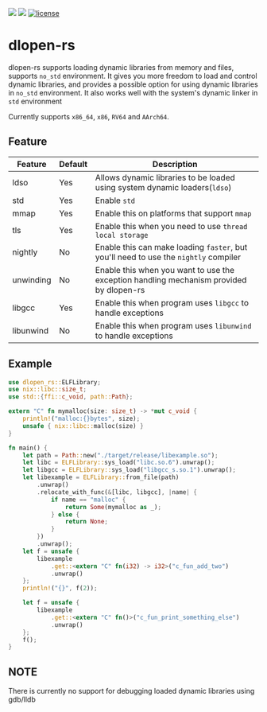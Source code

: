 [![](https://img.shields.io/crates/v/dlopen-rs.svg)](https://crates.io/crates/dlopen-rs)
[![](https://img.shields.io/crates/d/dlopen-rs.svg)](https://crates.io/crates/dlopen-rs)
[![license](https://img.shields.io/crates/l/dlopen-rs.svg)](https://crates.io/crates/dlopen-rs)
# dlopen-rs

dlopen-rs supports loading dynamic libraries from memory and files, supports `no_std` environment. It gives you more freedom to load and control dynamic libraries, and provides a possible option for using dynamic libraries in `no_std` environment. It also works well with the system's dynamic linker in `std` environment

Currently supports `x86_64`, `x86`, `RV64` and `AArch64`.

## Feature
| Feature              | Default | Description |
|--------------------- |---------|-|
| ldso            | Yes     | Allows dynamic libraries to be loaded using system dynamic loaders(`ldso`) |
| std          | Yes     | Enable `std` |
| mmap         | Yes      | Enable this on platforms that support `mmap` |
| tls         | Yes     | Enable this when you need to use `thread local storage` |
| nightly | No      | Enable this can make loading `faster`, but you'll need to use the `nightly` compiler |
| unwinding           | No      | Enable this when you want to use the exception handling mechanism provided by dlopen-rs  |
| libgcc            | Yes      | Enable this when program uses `libgcc` to handle exceptions |
| libunwind          | No     | Enable this when program uses `libunwind` to handle exceptions |

## Example
```rust
use dlopen_rs::ELFLibrary;
use nix::libc::size_t;
use std::{ffi::c_void, path::Path};

extern "C" fn mymalloc(size: size_t) -> *mut c_void {
    println!("malloc:{}bytes", size);
    unsafe { nix::libc::malloc(size) }
}

fn main() {
    let path = Path::new("./target/release/libexample.so");
    let libc = ELFLibrary::sys_load("libc.so.6").unwrap();
    let libgcc = ELFLibrary::sys_load("libgcc_s.so.1").unwrap();
    let libexample = ELFLibrary::from_file(path)
        .unwrap()
        .relocate_with_func(&[libc, libgcc], |name| {
            if name == "malloc" {
                return Some(mymalloc as _);
            } else {
                return None;
            }
        })
        .unwrap();
    let f = unsafe {
        libexample
            .get::<extern "C" fn(i32) -> i32>("c_fun_add_two")
            .unwrap()
    };
    println!("{}", f(2));

    let f = unsafe {
        libexample
            .get::<extern "C" fn()>("c_fun_print_something_else")
            .unwrap()
    };
    f();
}
```
## NOTE
There is currently no support for debugging loaded dynamic libraries using gdb/lldb